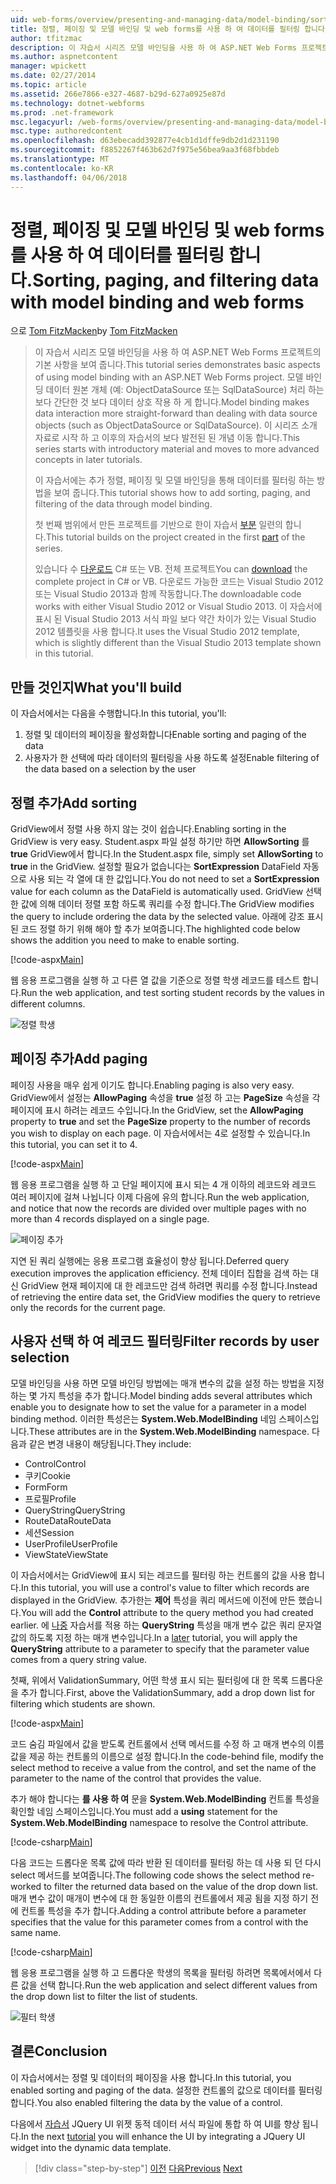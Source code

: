 ```yaml
---
uid: web-forms/overview/presenting-and-managing-data/model-binding/sorting-paging-and-filtering-data
title: 정렬, 페이징 및 모델 바인딩 및 web forms를 사용 하 여 데이터를 필터링 합니다. | Microsoft Docs
author: tfitzmac
description: 이 자습서 시리즈 모델 바인딩을 사용 하 여 ASP.NET Web Forms 프로젝트의 기본 사항을 보여 줍니다. 모델 바인딩 데이터 상호 작용 하 게 더 많은 직선-중...
ms.author: aspnetcontent
manager: wpickett
ms.date: 02/27/2014
ms.topic: article
ms.assetid: 266e7866-e327-4687-b29d-627a0925e87d
ms.technology: dotnet-webforms
ms.prod: .net-framework
msc.legacyurl: /web-forms/overview/presenting-and-managing-data/model-binding/sorting-paging-and-filtering-data
msc.type: authoredcontent
ms.openlocfilehash: d63ebecadd392877e4cb1d1dffe9db2d1d231190
ms.sourcegitcommit: f8852267f463b62d7f975e56bea9aa3f68fbbdeb
ms.translationtype: MT
ms.contentlocale: ko-KR
ms.lasthandoff: 04/06/2018
---
```

<a name="sorting-paging-and-filtering-data-with-model-binding-and-web-forms"></a><span data-ttu-id="74bdd-104">정렬, 페이징 및 모델 바인딩 및 web forms를 사용 하 여 데이터를 필터링 합니다.</span><span class="sxs-lookup"><span data-stu-id="74bdd-104">Sorting, paging, and filtering data with model binding and web forms</span></span>
====================
<span data-ttu-id="74bdd-105">으로 [Tom FitzMacken](https://github.com/tfitzmac)</span><span class="sxs-lookup"><span data-stu-id="74bdd-105">by [Tom FitzMacken](https://github.com/tfitzmac)</span></span>

> <span data-ttu-id="74bdd-106">이 자습서 시리즈 모델 바인딩을 사용 하 여 ASP.NET Web Forms 프로젝트의 기본 사항을 보여 줍니다.</span><span class="sxs-lookup"><span data-stu-id="74bdd-106">This tutorial series demonstrates basic aspects of using model binding with an ASP.NET Web Forms project.</span></span> <span data-ttu-id="74bdd-107">모델 바인딩 데이터 원본 개체 (예: ObjectDataSource 또는 SqlDataSource) 처리 하는 보다 간단한 것 보다 데이터 상호 작용 하 게 합니다.</span><span class="sxs-lookup"><span data-stu-id="74bdd-107">Model binding makes data interaction more straight-forward than dealing with data source objects (such as ObjectDataSource or SqlDataSource).</span></span> <span data-ttu-id="74bdd-108">이 시리즈 소개 자료로 시작 하 고 이후의 자습서의 보다 발전된 된 개념 이동 합니다.</span><span class="sxs-lookup"><span data-stu-id="74bdd-108">This series starts with introductory material and moves to more advanced concepts in later tutorials.</span></span>
> 
> <span data-ttu-id="74bdd-109">이 자습서에는 추가 정렬, 페이징 및 모델 바인딩을 통해 데이터를 필터링 하는 방법을 보여 줍니다.</span><span class="sxs-lookup"><span data-stu-id="74bdd-109">This tutorial shows how to add sorting, paging, and filtering of the data through model binding.</span></span>
> 
> <span data-ttu-id="74bdd-110">첫 번째 범위에서 만든 프로젝트를 기반으로 한이 자습서 [부분](retrieving-data.md) 일련의 합니다.</span><span class="sxs-lookup"><span data-stu-id="74bdd-110">This tutorial builds on the project created in the first [part](retrieving-data.md) of the series.</span></span>
> 
> <span data-ttu-id="74bdd-111">있습니다 수 [다운로드](https://go.microsoft.com/fwlink/?LinkId=286116) C# 또는 VB. 전체 프로젝트</span><span class="sxs-lookup"><span data-stu-id="74bdd-111">You can [download](https://go.microsoft.com/fwlink/?LinkId=286116) the complete project in C# or VB.</span></span> <span data-ttu-id="74bdd-112">다운로드 가능한 코드는 Visual Studio 2012 또는 Visual Studio 2013과 함께 작동합니다.</span><span class="sxs-lookup"><span data-stu-id="74bdd-112">The downloadable code works with either Visual Studio 2012 or Visual Studio 2013.</span></span> <span data-ttu-id="74bdd-113">이 자습서에 표시 된 Visual Studio 2013 서식 파일 보다 약간 차이가 있는 Visual Studio 2012 템플릿을 사용 합니다.</span><span class="sxs-lookup"><span data-stu-id="74bdd-113">It uses the Visual Studio 2012 template, which is slightly different than the Visual Studio 2013 template shown in this tutorial.</span></span>


## <a name="what-youll-build"></a><span data-ttu-id="74bdd-114">만들 것인지</span><span class="sxs-lookup"><span data-stu-id="74bdd-114">What you'll build</span></span>

<span data-ttu-id="74bdd-115">이 자습서에서는 다음을 수행합니다.</span><span class="sxs-lookup"><span data-stu-id="74bdd-115">In this tutorial, you'll:</span></span>

1. <span data-ttu-id="74bdd-116">정렬 및 데이터의 페이징을 활성화합니다</span><span class="sxs-lookup"><span data-stu-id="74bdd-116">Enable sorting and paging of the data</span></span>
2. <span data-ttu-id="74bdd-117">사용자가 한 선택에 따라 데이터의 필터링을 사용 하도록 설정</span><span class="sxs-lookup"><span data-stu-id="74bdd-117">Enable filtering of the data based on a selection by the user</span></span>

## <a name="add-sorting"></a><span data-ttu-id="74bdd-118">정렬 추가</span><span class="sxs-lookup"><span data-stu-id="74bdd-118">Add sorting</span></span>

<span data-ttu-id="74bdd-119">GridView에서 정렬 사용 하지 않는 것이 쉽습니다.</span><span class="sxs-lookup"><span data-stu-id="74bdd-119">Enabling sorting in the GridView is very easy.</span></span> <span data-ttu-id="74bdd-120">Student.aspx 파일 설정 하기만 하면 **AllowSorting** 를 **true** GridView에서 합니다.</span><span class="sxs-lookup"><span data-stu-id="74bdd-120">In the Student.aspx file, simply set **AllowSorting** to **true** in the GridView.</span></span> <span data-ttu-id="74bdd-121">설정할 필요가 없습니다는 **SortExpression** DataField 자동으로 사용 되는 각 열에 대 한 값입니다.</span><span class="sxs-lookup"><span data-stu-id="74bdd-121">You do not need to set a **SortExpression** value for each column as the DataField is automatically used.</span></span> <span data-ttu-id="74bdd-122">GridView 선택한 값에 의해 데이터 정렬 포함 하도록 쿼리를 수정 합니다.</span><span class="sxs-lookup"><span data-stu-id="74bdd-122">The GridView modifies the query to include ordering the data by the selected value.</span></span> <span data-ttu-id="74bdd-123">아래에 강조 표시 된 코드 정렬 하기 위해 해야 할 추가 보여줍니다.</span><span class="sxs-lookup"><span data-stu-id="74bdd-123">The highlighted code below shows the addition you need to make to enable sorting.</span></span>

[!code-aspx[Main](sorting-paging-and-filtering-data/samples/sample1.aspx?highlight=5)]

<span data-ttu-id="74bdd-124">웹 응용 프로그램을 실행 하 고 다른 열 값을 기준으로 정렬 학생 레코드를 테스트 합니다.</span><span class="sxs-lookup"><span data-stu-id="74bdd-124">Run the web application, and test sorting student records by the values in different columns.</span></span>

![정렬 학생](sorting-paging-and-filtering-data/_static/image2.png)

## <a name="add-paging"></a><span data-ttu-id="74bdd-126">페이징 추가</span><span class="sxs-lookup"><span data-stu-id="74bdd-126">Add paging</span></span>

<span data-ttu-id="74bdd-127">페이징 사용을 매우 쉽게 이기도 합니다.</span><span class="sxs-lookup"><span data-stu-id="74bdd-127">Enabling paging is also very easy.</span></span> <span data-ttu-id="74bdd-128">GridView에서 설정는 **AllowPaging** 속성을 **true** 설정 하 고는 **PageSize** 속성을 각 페이지에 표시 하려는 레코드 수입니다.</span><span class="sxs-lookup"><span data-stu-id="74bdd-128">In the GridView, set the **AllowPaging** property to **true** and set the **PageSize** property to the number of records you wish to display on each page.</span></span> <span data-ttu-id="74bdd-129">이 자습서에서는 4로 설정할 수 있습니다.</span><span class="sxs-lookup"><span data-stu-id="74bdd-129">In this tutorial, you can set it to 4.</span></span>

[!code-aspx[Main](sorting-paging-and-filtering-data/samples/sample2.aspx?highlight=5)]

<span data-ttu-id="74bdd-130">웹 응용 프로그램을 실행 하 고 단일 페이지에 표시 되는 4 개 이하의 레코드와 레코드 여러 페이지에 걸쳐 나뉩니다 이제 다음에 유의 합니다.</span><span class="sxs-lookup"><span data-stu-id="74bdd-130">Run the web application, and notice that now the records are divided over multiple pages with no more than 4 records displayed on a single page.</span></span>

![페이징 추가](sorting-paging-and-filtering-data/_static/image4.png)

<span data-ttu-id="74bdd-132">지연 된 쿼리 실행에는 응용 프로그램 효율성이 향상 됩니다.</span><span class="sxs-lookup"><span data-stu-id="74bdd-132">Deferred query execution improves the application efficiency.</span></span> <span data-ttu-id="74bdd-133">전체 데이터 집합을 검색 하는 대신 GridView 현재 페이지에 대 한 레코드만 검색 하려면 쿼리를 수정 합니다.</span><span class="sxs-lookup"><span data-stu-id="74bdd-133">Instead of retrieving the entire data set, the GridView modifies the query to retrieve only the records for the current page.</span></span>

## <a name="filter-records-by-user-selection"></a><span data-ttu-id="74bdd-134">사용자 선택 하 여 레코드 필터링</span><span class="sxs-lookup"><span data-stu-id="74bdd-134">Filter records by user selection</span></span>

<span data-ttu-id="74bdd-135">모델 바인딩을 사용 하면 모델 바인딩 방법에는 매개 변수의 값을 설정 하는 방법을 지정 하는 몇 가지 특성을 추가 합니다.</span><span class="sxs-lookup"><span data-stu-id="74bdd-135">Model binding adds several attributes which enable you to designate how to set the value for a parameter in a model binding method.</span></span> <span data-ttu-id="74bdd-136">이러한 특성은는 **System.Web.ModelBinding** 네임 스페이스입니다.</span><span class="sxs-lookup"><span data-stu-id="74bdd-136">These attributes are in the **System.Web.ModelBinding** namespace.</span></span> <span data-ttu-id="74bdd-137">다음과 같은 변경 내용이 해당됩니다.</span><span class="sxs-lookup"><span data-stu-id="74bdd-137">They include:</span></span>

- <span data-ttu-id="74bdd-138">Control</span><span class="sxs-lookup"><span data-stu-id="74bdd-138">Control</span></span>
- <span data-ttu-id="74bdd-139">쿠키</span><span class="sxs-lookup"><span data-stu-id="74bdd-139">Cookie</span></span>
- <span data-ttu-id="74bdd-140">Form</span><span class="sxs-lookup"><span data-stu-id="74bdd-140">Form</span></span>
- <span data-ttu-id="74bdd-141">프로필</span><span class="sxs-lookup"><span data-stu-id="74bdd-141">Profile</span></span>
- <span data-ttu-id="74bdd-142">QueryString</span><span class="sxs-lookup"><span data-stu-id="74bdd-142">QueryString</span></span>
- <span data-ttu-id="74bdd-143">RouteData</span><span class="sxs-lookup"><span data-stu-id="74bdd-143">RouteData</span></span>
- <span data-ttu-id="74bdd-144">세션</span><span class="sxs-lookup"><span data-stu-id="74bdd-144">Session</span></span>
- <span data-ttu-id="74bdd-145">UserProfile</span><span class="sxs-lookup"><span data-stu-id="74bdd-145">UserProfile</span></span>
- <span data-ttu-id="74bdd-146">ViewState</span><span class="sxs-lookup"><span data-stu-id="74bdd-146">ViewState</span></span>

<span data-ttu-id="74bdd-147">이 자습서에서는 GridView에 표시 되는 레코드를 필터링 하는 컨트롤의 값을 사용 합니다.</span><span class="sxs-lookup"><span data-stu-id="74bdd-147">In this tutorial, you will use a control's value to filter which records are displayed in the GridView.</span></span> <span data-ttu-id="74bdd-148">추가한는 **제어** 특성을 쿼리 메서드에 이전에 만든 했습니다.</span><span class="sxs-lookup"><span data-stu-id="74bdd-148">You will add the **Control** attribute to the query method you had created earlier.</span></span> <span data-ttu-id="74bdd-149">에 [나중](using-query-string-values-to-retrieve-data.md) 자습서를 적용 하는 **QueryString** 특성을 매개 변수 값은 쿼리 문자열 값의 하도록 지정 하는 매개 변수입니다.</span><span class="sxs-lookup"><span data-stu-id="74bdd-149">In a [later](using-query-string-values-to-retrieve-data.md) tutorial, you will apply the **QueryString** attribute to a parameter to specify that the parameter value comes from a query string value.</span></span>

<span data-ttu-id="74bdd-150">첫째, 위에서 ValidationSummary, 어떤 학생 표시 되는 필터링에 대 한 목록 드롭다운을 추가 합니다.</span><span class="sxs-lookup"><span data-stu-id="74bdd-150">First, above the ValidationSummary, add a drop down list for filtering which students are shown.</span></span>

[!code-aspx[Main](sorting-paging-and-filtering-data/samples/sample3.aspx?highlight=3-11)]

<span data-ttu-id="74bdd-151">코드 숨김 파일에서 값을 받도록 컨트롤에서 선택 메서드를 수정 하 고 매개 변수의 이름 값을 제공 하는 컨트롤의 이름으로 설정 합니다.</span><span class="sxs-lookup"><span data-stu-id="74bdd-151">In the code-behind file, modify the select method to receive a value from the control, and set the name of the parameter to the name of the control that provides the value.</span></span>

<span data-ttu-id="74bdd-152">추가 해야 합니다는 **를 사용 하 여** 문을 **System.Web.ModelBinding** 컨트롤 특성을 확인할 네임 스페이스입니다.</span><span class="sxs-lookup"><span data-stu-id="74bdd-152">You must add a **using** statement for the **System.Web.ModelBinding** namespace to resolve the Control attribute.</span></span>

[!code-csharp[Main](sorting-paging-and-filtering-data/samples/sample4.cs)]

<span data-ttu-id="74bdd-153">다음 코드는 드롭다운 목록 값에 따라 반환 된 데이터를 필터링 하는 데 사용 되 던 다시 select 메서드를 보여줍니다.</span><span class="sxs-lookup"><span data-stu-id="74bdd-153">The following code shows the select method re-worked to filter the returned data based on the value of the drop down list.</span></span> <span data-ttu-id="74bdd-154">매개 변수 값이 매개이 변수에 대 한 동일한 이름의 컨트롤에서 제공 됨을 지정 하기 전에 컨트롤 특성을 추가 합니다.</span><span class="sxs-lookup"><span data-stu-id="74bdd-154">Adding a control attribute before a parameter specifies that the value for this parameter comes from a control with the same name.</span></span>

[!code-csharp[Main](sorting-paging-and-filtering-data/samples/sample5.cs)]

<span data-ttu-id="74bdd-155">웹 응용 프로그램을 실행 하 고 드롭다운 학생의 목록을 필터링 하려면 목록에서에서 다른 값을 선택 합니다.</span><span class="sxs-lookup"><span data-stu-id="74bdd-155">Run the web application and select different values from the drop down list to filter the list of students.</span></span>

![필터 학생](sorting-paging-and-filtering-data/_static/image6.png)

## <a name="conclusion"></a><span data-ttu-id="74bdd-157">결론</span><span class="sxs-lookup"><span data-stu-id="74bdd-157">Conclusion</span></span>

<span data-ttu-id="74bdd-158">이 자습서에서는 정렬 및 데이터의 페이징을 사용 합니다.</span><span class="sxs-lookup"><span data-stu-id="74bdd-158">In this tutorial, you enabled sorting and paging of the data.</span></span> <span data-ttu-id="74bdd-159">설정한 컨트롤의 값으로 데이터를 필터링 합니다.</span><span class="sxs-lookup"><span data-stu-id="74bdd-159">You also enabled filtering the data by the value of a control.</span></span>

<span data-ttu-id="74bdd-160">다음에서 [자습서](integrating-jquery-ui.md) JQuery UI 위젯 동적 데이터 서식 파일에 통합 하 여 UI를 향상 됩니다.</span><span class="sxs-lookup"><span data-stu-id="74bdd-160">In the next [tutorial](integrating-jquery-ui.md) you will enhance the UI by integrating a JQuery UI widget into the dynamic data template.</span></span>

> [!div class="step-by-step"]
> <span data-ttu-id="74bdd-161">[이전](updating-deleting-and-creating-data.md)
> [다음](integrating-jquery-ui.md)</span><span class="sxs-lookup"><span data-stu-id="74bdd-161">[Previous](updating-deleting-and-creating-data.md)
[Next](integrating-jquery-ui.md)</span></span>
